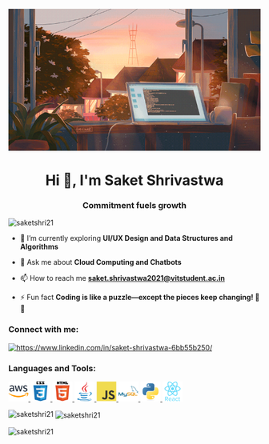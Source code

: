 ![logo](https://github.com/SaketShri21/SaketShri21/blob/main/Brown%20Aesthetic%20Wallpaper%20Laptop.gif)
<h1 align="center">Hi 👋, I'm Saket Shrivastwa</h1>
<h3 align="center">Commitment fuels growth</h3>

<p align="left"> <img src="https://komarev.com/ghpvc/?username=saketshri21&label=Profile%20views&color=0e75b6&style=flat" alt="saketshri21" /> </p>

- 🌱 I’m currently exploring **UI/UX Design and Data Structures and Algorithms**

- 💬 Ask me about **Cloud Computing and Chatbots**

- 📫 How to reach me **saket.shrivastwa2021@vitstudent.ac.in**

- ⚡ Fun fact **Coding is like a puzzle—except the pieces keep changing! 🧩😄**

<h3 align="left">Connect with me:</h3>
<p align="left">
<a href="https://linkedin.com/in/https://www.linkedin.com/in/saket-shrivastwa-6bb55b250/" target="blank"><img align="center" src="https://raw.githubusercontent.com/rahuldkjain/github-profile-readme-generator/master/src/images/icons/Social/linked-in-alt.svg" alt="https://www.linkedin.com/in/saket-shrivastwa-6bb55b250/" height="30" width="40" /></a>
</p>

<h3 align="left">Languages and Tools:</h3>
<p align="left"> <a href="https://aws.amazon.com" target="_blank" rel="noreferrer"> <img src="https://raw.githubusercontent.com/devicons/devicon/master/icons/amazonwebservices/amazonwebservices-original-wordmark.svg" alt="aws" width="40" height="40"/> </a> <a href="https://www.w3schools.com/css/" target="_blank" rel="noreferrer"> <img src="https://raw.githubusercontent.com/devicons/devicon/master/icons/css3/css3-original-wordmark.svg" alt="css3" width="40" height="40"/> </a> <a href="https://www.w3.org/html/" target="_blank" rel="noreferrer"> <img src="https://raw.githubusercontent.com/devicons/devicon/master/icons/html5/html5-original-wordmark.svg" alt="html5" width="40" height="40"/> </a> <a href="https://www.java.com" target="_blank" rel="noreferrer"> <img src="https://raw.githubusercontent.com/devicons/devicon/master/icons/java/java-original.svg" alt="java" width="40" height="40"/> </a> <a href="https://developer.mozilla.org/en-US/docs/Web/JavaScript" target="_blank" rel="noreferrer"> <img src="https://raw.githubusercontent.com/devicons/devicon/master/icons/javascript/javascript-original.svg" alt="javascript" width="40" height="40"/> </a> <a href="https://www.mysql.com/" target="_blank" rel="noreferrer"> <img src="https://raw.githubusercontent.com/devicons/devicon/master/icons/mysql/mysql-original-wordmark.svg" alt="mysql" width="40" height="40"/> </a> <a href="https://www.python.org" target="_blank" rel="noreferrer"> <img src="https://raw.githubusercontent.com/devicons/devicon/master/icons/python/python-original.svg" alt="python" width="40" height="40"/> </a> <a href="https://reactjs.org/" target="_blank" rel="noreferrer"> <img src="https://raw.githubusercontent.com/devicons/devicon/master/icons/react/react-original-wordmark.svg" alt="react" width="40" height="40"/> </a> </p>

<p><img align="left" src="https://github-readme-stats.vercel.app/api/top-langs?username=saketshri21&show_icons=true&locale=en&layout=compact" alt="saketshri21" /></p>

<p>&nbsp;<img align="center" src="https://github-readme-stats.vercel.app/api?username=saketshri21&show_icons=true&locale=en" alt="saketshri21" /></p>

<p><img align="center" src="https://github-readme-streak-stats.herokuapp.com/?user=saketshri21&" alt="saketshri21" /></p>
